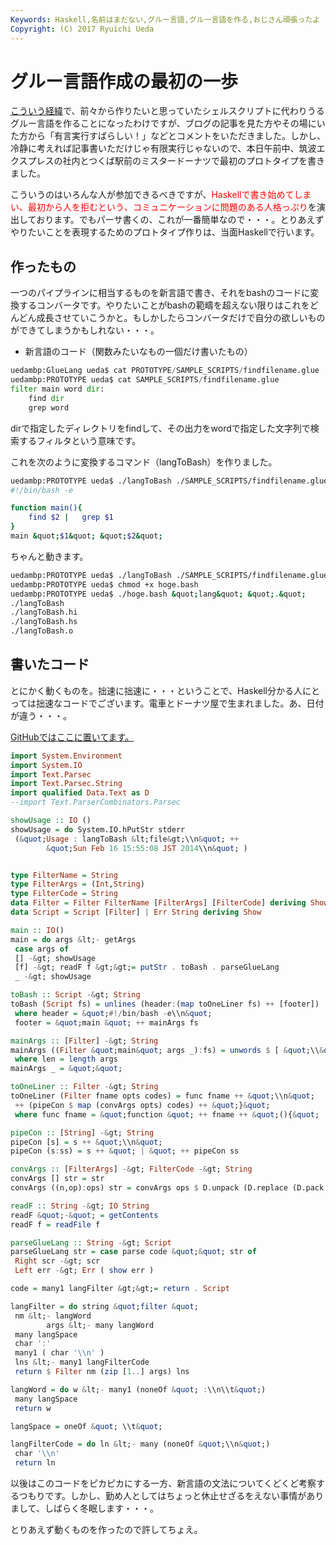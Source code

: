 ```yaml
---
Keywords: Haskell,名前はまだない,グルー言語,グルー言語を作る,おじさん頑張ったよ
Copyright: (C) 2017 Ryuichi Ueda
---
```


# <!--:ja-->グルー言語作成の最初の一歩<!--:-->
<!--:ja--><a href="http://blog.ueda.asia/?p=2058" title="36歳の誕生日にグルー言語作る宣言をせざるを得なくなった" target="_blank">こういう経緯</a>で、前々から作りたいと思っていたシェルスクリプトに代わりうるグルー言語を作ることになったわけですが、<!--:--><!--more--><!--:ja-->ブログの記事を見た方やその場にいた方から「有言実行すばらしい！」などとコメントをいただきました。しかし、冷静に考えれば記事書いただけじゃ有限実行じゃないので、本日午前中、筑波エクスプレスの社内とつくば駅前のミスタードーナツで最初のプロトタイプを書きました。

こういうのはいろんな人が参加できるべきですが、<span style="color:red">Haskellで書き始めてしまい、最初から人を拒むという、コミュニケーションに問題のある人格っぷり</span>を演出しております。でもパーサ書くの、これが一番簡単なので・・・。とりあえずやりたいことを表現するためのプロトタイプ作りは、当面Haskellで行います。

<h2>作ったもの</h2>

一つのパイプラインに相当するものを新言語で書き、それをbashのコードに変換するコンバータです。やりたいことがbashの範疇を超えない限りはこれをどんどん成長させていこうかと。もしかしたらコンバータだけで自分の欲しいものができてしまうかもしれない・・・。

<ul>
 <li>新言語のコード（関数みたいなもの一個だけ書いたもの）</li>
</ul>

```python
uedambp:GlueLang ueda$ cat PROTOTYPE/SAMPLE_SCRIPTS/findfilename.glue 
uedambp:PROTOTYPE ueda$ cat SAMPLE_SCRIPTS/findfilename.glue 
filter main word dir:
	find dir 
	grep word
```

dirで指定したディレクトリをfindして、その出力をwordで指定した文字列で検索するフィルタという意味です。

これを次のように変換するコマンド（langToBash）を作りました。

```bash
uedambp:PROTOTYPE ueda$ ./langToBash ./SAMPLE_SCRIPTS/findfilename.glue 
#!/bin/bash -e

function main(){
	find $2 | 	grep $1
}
main &quot;$1&quot; &quot;$2&quot;
```

ちゃんと動きます。

```bash
uedambp:PROTOTYPE ueda$ ./langToBash ./SAMPLE_SCRIPTS/findfilename.glue &gt; hoge.bash
uedambp:PROTOTYPE ueda$ chmod +x hoge.bash 
uedambp:PROTOTYPE ueda$ ./hoge.bash &quot;lang&quot; &quot;.&quot; 
./langToBash
./langToBash.hi
./langToBash.hs
./langToBash.o
```


<h2>書いたコード</h2>

とにかく動くものを。拙速に拙速に・・・ということで、Haskell分かる人にとっては拙速なコードでございます。電車とドーナツ屋で生まれました。あ、日付が違う・・・。

<a href="https://github.com/ryuichiueda/GlueLang/tree/develop" target="_blank">GitHubではここに置いてます。</a>

```hs
import System.Environment
import System.IO
import Text.Parsec
import Text.Parsec.String
import qualified Data.Text as D
--import Text.ParserCombinators.Parsec

showUsage :: IO ()
showUsage = do System.IO.hPutStr stderr
 (&quot;Usage : langToBash &lt;file&gt;\\n&quot; ++
		&quot;Sun Feb 16 15:55:08 JST 2014\\n&quot; )


type FilterName = String
type FilterArgs = (Int,String)
type FilterCode = String
data Filter = Filter FilterName [FilterArgs] [FilterCode] deriving Show
data Script = Script [Filter] | Err String deriving Show

main :: IO()
main = do args &lt;- getArgs
 case args of
 [] -&gt; showUsage
 [f] -&gt; readF f &gt;&gt;= putStr . toBash . parseGlueLang
 _ -&gt; showUsage

toBash :: Script -&gt; String
toBash (Script fs) = unlines (header:(map toOneLiner fs) ++ [footer])
 where header = &quot;#!/bin/bash -e\\n&quot;
 footer = &quot;main &quot; ++ mainArgs fs

mainArgs :: [Filter] -&gt; String
mainArgs ((Filter &quot;main&quot; args _):fs) = unwords $ [ &quot;\\&quot;&quot; ++ ('$':(show n)) ++ &quot;\\&quot;&quot; | n &lt;- [1..len]]
 where len = length args
mainArgs _ = &quot;&quot;

toOneLiner :: Filter -&gt; String
toOneLiner (Filter fname opts codes) = func fname ++ &quot;\\n&quot;
 ++ (pipeCon $ map (convArgs opts) codes) ++ &quot;}&quot;
 where func fname = &quot;function &quot; ++ fname ++ &quot;(){&quot;

pipeCon :: [String] -&gt; String
pipeCon [s] = s ++ &quot;\\n&quot;
pipeCon (s:ss) = s ++ &quot; | &quot; ++ pipeCon ss

convArgs :: [FilterArgs] -&gt; FilterCode -&gt; String
convArgs [] str = str
convArgs ((n,op):ops) str = convArgs ops $ D.unpack (D.replace (D.pack op) (D.pack $ ('$':show n)) (D.pack str))

readF :: String -&gt; IO String
readF &quot;-&quot; = getContents
readF f = readFile f

parseGlueLang :: String -&gt; Script
parseGlueLang str = case parse code &quot;&quot; str of
 Right scr -&gt; scr 
 Left err -&gt; Err ( show err )

code = many1 langFilter &gt;&gt;= return . Script

langFilter = do string &quot;filter &quot;
 nm &lt;- langWord
		args &lt;- many langWord
 many langSpace
 char ':'
 many1 ( char '\\n' )
 lns &lt;- many1 langFilterCode
 return $ Filter nm (zip [1..] args) lns

langWord = do w &lt;- many1 (noneOf &quot; :\\n\\t&quot;)
 many langSpace
 return w

langSpace = oneOf &quot; \\t&quot;

langFilterCode = do ln &lt;- many (noneOf &quot;\\n&quot;)
 char '\\n'
 return ln
```

以後はこのコードをピカピカにする一方、新言語の文法についてくどくど考察するつもりです。しかし、勤め人としてはちょっと休止せざるをえない事情がありまして、しばらく冬眠します・・・。


とりあえず動くものを作ったので許してちょえ。<!--:-->
